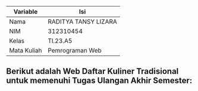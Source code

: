 | Variable | Isi |
| -------- | --- |
| Nama | RADITYA TANSY LIZARA  |
| NIM | 312310454 |
| Kelas | TI.23.A5 |
| Mata Kuliah | Pemrograman Web |

## Berikut adalah Web Daftar Kuliner Tradisional untuk memenuhi Tugas Ulangan Akhir Semester:

